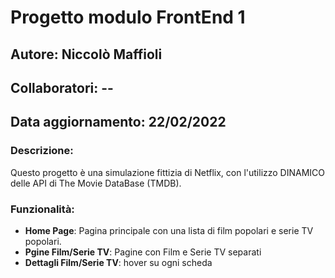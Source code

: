 # Progetto modulo FrontEnd 1
## Autore: Niccolò Maffioli
## Collaboratori: --
## Data aggiornamento: 22/02/2022
### Descrizione:
Questo progetto è una simulazione fittizia di Netflix, con l'utilizzo DINAMICO delle API di The Movie DataBase (TMDB).

### Funzionalità:
- **Home Page**: Pagina principale con una lista di film popolari e serie TV popolari.
- **Pgine Film/Serie TV**: Pagine con Film e Serie TV separati
- **Dettagli Film/Serie TV**: hover su ogni scheda
